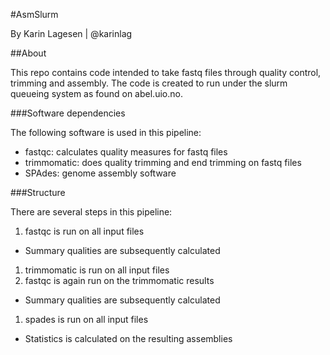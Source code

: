 #AsmSlurm

By Karin Lagesen | @karinlag

##About

This repo contains code intended to take fastq files through quality control, trimming
and assembly. The code is created to run under the slurm queueing system as found
on abel.uio.no.

###Software dependencies

The following software is used in this pipeline:

- fastqc: calculates quality measures for fastq files
- trimmomatic: does quality trimming and end trimming on fastq files
- SPAdes: genome assembly software


###Structure

There are several steps in this pipeline:

1. fastqc is run on all input files
  * Summary qualities are subsequently calculated
1. trimmomatic is run on all input files
1. fastqc is again run on the trimmomatic results
  * Summary qualities are subsequently calculated
1. spades is run on all input files
  * Statistics is calculated on the resulting assemblies
   
   



